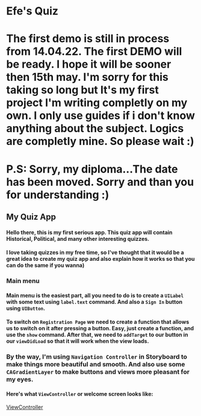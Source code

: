 # Efe's Quiz
# The first demo is still in process from 14.04.22. The first DEMO will be ready. I hope it will be sooner then 15th may. I'm sorry for this taking so long but It's my first project I'm writing completly on my own. I only use guides if i don't know anything about the subject. Logics are completly mine. So please wait :)
# P.S: Sorry, my diploma...The date has been moved. Sorry and than you for understanding :)
## My Quiz App
#### Hello there, this is my first serious app. This quiz app will contain Historical, Political, and many other interesting quizzes. 
#### I love taking quizzes in my free time, so I've thought that it would be a great idea to create my quiz app and also explain how it works so that you can do the same if you wanna) 
### Main menu
#### Main menu is the easiest part, all you need to do is to create a `UILabel` with some text using `label.text` command. And also a `Sign In` button using `UIButton`. 
#### To switch on `Registration Page` we need to create a function that allows us to switch on it after pressing a button. Easy, just create a function, and use the `show` command. After that, we need to `addTarget` to our button in our `viewDidLoad` so that it will work when the view loads. 
### By the way, I'm using `Navigation Controller` in Storyboard to make things more beautiful and smooth. And also use some `CAGradientLayer` to make buttons and views more pleasant for my eyes.

#### Here's what `ViewController` or welcome screen looks like:
[ViewController](./Photos/ViewControllerForQuizApp.jpeg)

